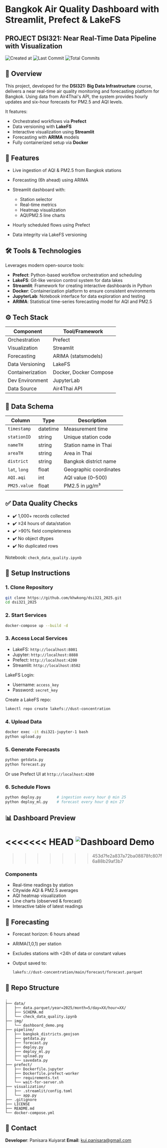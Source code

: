 # Bangkok Air Quality Dashboard with Streamlit, Prefect & LakeFS

## PROJECT DSI321: Near Real-Time Data Pipeline with Visualization
![Created at](https://img.shields.io/github/created-at/chawi177/dsi321_2025)
![Last Commit](https://img.shields.io/github/last-commit/chawi177/dsi321_2025)
![Total Commits](https://img.shields.io/github/commit-activity/y/chawi177/dsi321_2025?label=Total%20commits)
&#x20; &#x20;

## 🔎 Overview

This project, developed for the **DSI321: Big Data Infrastructure** course, delivers a near real-time air quality monitoring and forecasting platform for Bangkok. Using data from Air4Thai's API, the system provides hourly updates and six-hour forecasts for PM2.5 and AQI levels.

It features:

* Orchestrated workflows via **Prefect**
* Data versioning with **LakeFS**
* Interactive visualization using **Streamlit**
* Forecasting with **ARIMA** models
* Fully containerized setup via **Docker**

## 🔑 Features

* Live ingestion of AQI & PM2.5 from Bangkok stations
* Forecasting (6h ahead) using ARIMA
* Streamlit dashboard with:

  * Station selector
  * Real-time metrics
  * Heatmap visualization
  * AQI/PM2.5 line charts
* Hourly scheduled flows using Prefect
* Data integrity via LakeFS versioning

## 🛠️ Tools & Technologies

Leverages modern open-source tools:

- **Prefect**: Python-based workflow orchestration and scheduling
- **LakeFS**: Git-like version control system for data lakes
- **Streamlit**: Framework for creating interactive dashboards in Python
- **Docker**: Containerization platform to ensure consistent environments
- **JupyterLab**: Notebook interface for data exploration and testing
- **ARIMA**: Statistical time-series forecasting model for AQI and PM2.5

## ⚙️ Tech Stack

| Component        | Tool/Framework         |
| ---------------- | ---------------------- |
| Orchestration    | Prefect                |
| Visualization    | Streamlit              |
| Forecasting      | ARIMA (statsmodels)    |
| Data Versioning  | LakeFS                 |
| Containerization | Docker, Docker Compose |
| Dev Environment  | JupyterLab             |
| Data Source      | Air4Thai API           |

## 🧬 Data Schema

| Column        | Type     | Description            |
| ------------- | -------- | ---------------------- |
| `timestamp`   | datetime | Measurement time       |
| `stationID`   | string   | Unique station code    |
| `nameTH`      | string   | Station name in Thai   |
| `areaTH`      | string   | Area in Thai           |
| `district`    | string   | Bangkok district name  |
| `lat`, `long` | float    | Geographic coordinates |
| `AQI.aqi`     | int      | AQI value (0–500)      |
| `PM25.value`  | float    | PM2.5 in µg/m³         |

## ✅ Data Quality Checks

* ✔️ 1,000+ records collected
* ✔️ ≥24 hours of data/station
* ✔️ >90% field completeness
* ✔️ No object dtypes
* ✔️ No duplicated rows

Notebook: `check_data_quality.ipynb`

## 🚀 Setup Instructions

### 1. Clone Repository

```bash
git clone https://github.com/khwkong/dsi321_2025.git
cd dsi321_2025
```

### 2. Start Services

```bash
docker-compose up --build -d
```

### 3. Access Local Services

* LakeFS: `http://localhost:8001`
* Jupyter: `http://localhost:8888`
* Prefect: `http://localhost:4200`
* Streamlit: `http://localhost:8502`

LakeFS Login:

* Username: `access_key`
* Password: `secret_key`

Create a LakeFS repo:

```bash
lakectl repo create lakefs://dust-concentration
```

### 4. Upload Data

```bash
docker exec -it dsi321-jupyter-1 bash
python upload.py
```

### 5. Generate Forecasts

```bash
python getdata.py
python forecast.py
```

Or use Prefect UI at `http://localhost:4200`

### 6. Schedule Flows

```bash
python deploy.py       # ingestion every hour @ min 25
python deploy_ml.py    # forecast every hour @ min 27
```

## 📊 Dashboard Preview
<<<<<<< HEAD
![Dashboard Demo](dashboard_demo.png)
=======

>>>>>>> 453d7fe2a837a72ba08878fc807f6a88b29af3b7
### Components

* Real-time readings by station
* Citywide AQI & PM2.5 averages
* AQI heatmap visualization
* Line charts (observed & forecast)
* Interactive table of latest readings

## 🤖 Forecasting

* Forecast horizon: 6 hours ahead
* ARIMA(1,0,1) per station
* Excludes stations with <24h of data or constant values
* Output saved to:

  ```
  lakefs://dust-concentration/main/forecast/forecast.parquet
  ```

## 📁 Repo Structure

```
.
├── data/
│   ├── data.parquet/year=2025/month=5/day=XX/hour=XX/
│   ├── SCHEMA.md
│   └── check_data_quality.ipynb
├── img/
│   └── dashboard_demo.png
├── pipeline/
│   ├── bangkok_districts.geojson
│   ├── getdata.py
│   ├── forecast.py
│   ├── deploy.py
│   ├── deploy_ml.py
│   ├── upload.py
│   └── savedata.py
├── prefect/
│   ├── Dockerfile.jupyter
│   ├── Dockerfile.prefect-worker
│   ├── requirements.txt
│   └── wait-for-server.sh
├── visualization/
│   ├── .streamlit/config.toml
│   └── app.py
├── .gitignore
├── LICENSE
├── README.md
└── docker-compose.yml
```

## 📩 Contact

**Developer**: Panisara Kuiyarat
**Email**: [kui.panisara@gmail.com](mailto:kui.panisara@gmail.com)